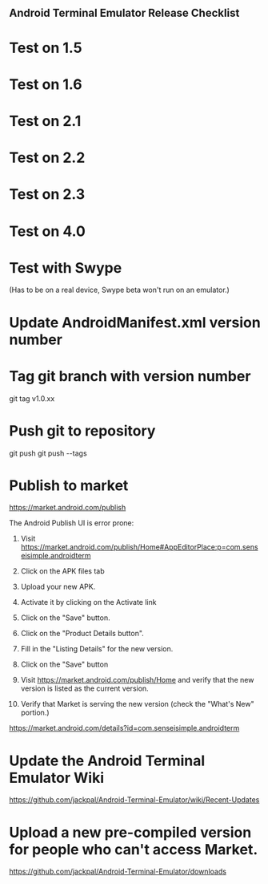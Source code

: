 ## Android Terminal Emulator Release Checklist

# Test on 1.5 

# Test on 1.6

# Test on 2.1

# Test on 2.2

# Test on 2.3

# Test on 4.0

# Test with Swype

(Has to be on a real device, Swype beta won't run on an emulator.)

# Update AndroidManifest.xml version number

# Tag git branch with version number

git tag v1.0.xx

# Push git to repository

git push
git push --tags

# Publish to market

https://market.android.com/publish

The Android Publish UI is error prone:

1) Visit https://market.android.com/publish/Home#AppEditorPlace:p=com.senseisimple.androidterm

2) Click on the APK files tab

3) Upload your new APK.

4) Activate it by clicking on the Activate link

5) Click on the "Save" button.

6) Click on the "Product Details button".

7) Fill in the "Listing Details" for the new version.

8) Click on the "Save" button

9) Visit https://market.android.com/publish/Home and verify that the new version is listed as the current version.

10) Verify that Market is serving the new version (check the "What's New" portion.)

https://market.android.com/details?id=com.senseisimple.androidterm

# Update the Android Terminal Emulator Wiki

https://github.com/jackpal/Android-Terminal-Emulator/wiki/Recent-Updates

# Upload a new pre-compiled version for people who can't access Market.

https://github.com/jackpal/Android-Terminal-Emulator/downloads




